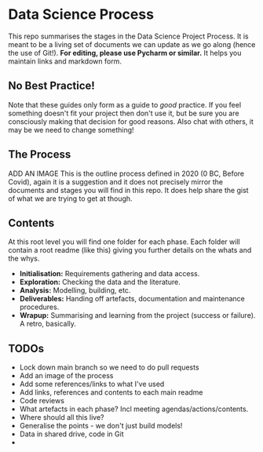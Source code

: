 # Data Science Process

This repo summarises the stages in the Data Science Project Process. It is 
meant to be a living set of documents we can update as we go along (hence the 
use of Git!). **For editing, please use Pycharm or similar.** It helps you 
maintain links and markdown form.

## No Best Practice!
Note that these guides only form as a guide to *good* practice. If you feel something
doesn't fit your project then don't use it, but be sure you are consciously making 
that decision for good reasons. Also chat with others, it may be we need to change 
something!

## The Process
ADD AN IMAGE
This is the outline process defined in 2020 (0 BC, Before Covid), again it is a 
suggestion and it does not precisely mirror the documents and stages you will 
find in this repo. It does help share the gist of what we are trying to get at 
though. 

## Contents
At this root level you will find one folder for each phase. Each folder will contain a 
root readme (like this) giving you further details on the whats and the whys. 

* **Initialisation:** Requirements gathering and data access.
* **Exploration:** Checking the data and the literature.
* **Analysis:**  Modelling, building, etc. 
* **Deliverables:** Handing off artefacts, documentation and maintenance procedures. 
* **Wrapup:** Summarising and learning from the project (success or failure). A retro, basically. 


## TODOs
* Lock down main branch so we need to do pull requests  
* Add an image of the process  
* Add some references/links to what I've used  
* Add links, references and contents to each main readme
* Code reviews
* What artefacts in each phase? Incl meeting agendas/actions/contents.
* Where should all this live? 
* Generalise the points - we don't just build models!
* Data in shared drive, code in Git
* 


